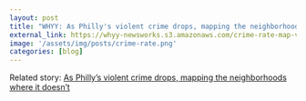 ```yaml
---
layout: post
title: "WHYY: As Philly's violent crime drops, mapping the neighborhoods where it doesn't"
external_link: https://whyy-newsworks.s3.amazonaws.com/crime-rate-map-v3/index.html
image: '/assets/img/posts/crime-rate.png'
categories: [blog]
---
```


Related story: [As Philly’s violent crime drops, mapping the neighborhoods where it doesn’t](https://whyy.org/articles/as-phillys-violent-crime-drops-mapping-the-neighborhoods-where-it-doesnt/)
